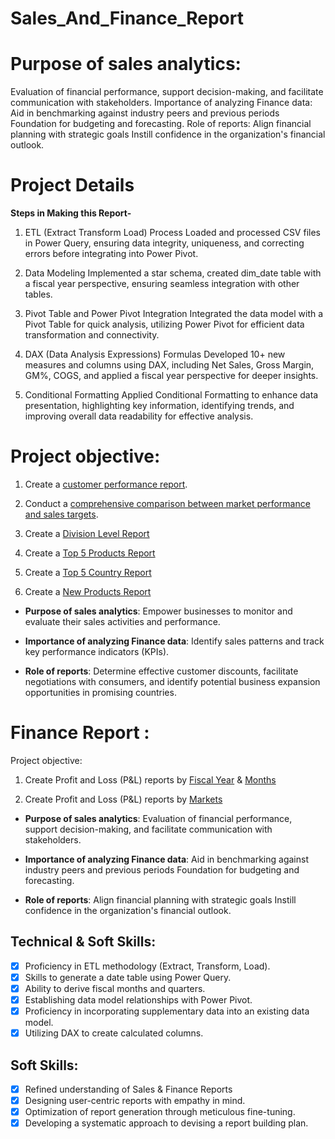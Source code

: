# Sales_And_Finance_Report

# Purpose of sales analytics:

Evaluation of financial performance, support decision-making, and facilitate communication with stakeholders. Importance of analyzing Finance data: Aid in benchmarking against industry peers and previous periods Foundation for budgeting and forecasting. Role of reports: Align financial planning with strategic goals Instill confidence in the organization's financial outlook.

# Project Details

**Steps in Making this Report-**

1. ETL (Extract Transform Load) Process
Loaded and processed CSV files in Power Query, ensuring data integrity, uniqueness, and correcting errors before integrating into Power Pivot.

2. Data Modeling
Implemented a star schema, created dim_date table with a fiscal year perspective, ensuring seamless integration with other tables.

3. Pivot Table and Power Pivot Integration
Integrated the data model with a Pivot Table for quick analysis, utilizing Power Pivot for efficient data transformation and connectivity.

4. DAX (Data Analysis Expressions) Formulas
Developed 10+ new measures and columns using DAX, including Net Sales, Gross Margin, GM%, COGS, and applied a fiscal year perspective for deeper insights.

5. Conditional Formatting
Applied Conditional Formatting to enhance data presentation, highlighting key information, identifying trends, and improving overall data readability for effective analysis.

# Project objective:

1. Create a [customer performance report](https://github.com/iamrishabh01/Sales_And_Finance_Report/blob/main/Customer%20Performance%20Report.pdf).


2. Conduct a [comprehensive comparison between market performance and sales targets](https://github.com/iamrishabh01/Sales_And_Finance_Report/blob/main/Market%20Performance%20Vs%20Target.pdf).

3. Create a [Division Level Report](https://github.com/iamrishabh01/Sales_And_Finance_Report/blob/main/Dvision%20Level%20Report.pdf)

4. Create a [Top 5 Products Report](https://github.com/iamrishabh01/Sales_And_Finance_Report/blob/main/Top%205%20Products.pdf)

5. Create a [Top 5 Country Report](https://github.com/iamrishabh01/Sales_And_Finance_Report/blob/main/Top%205%20Country.pdf)

6. Create a [New Products Report](https://github.com/iamrishabh01/Sales_And_Finance_Report/blob/main/New%20Products.pdf)

- **Purpose of sales analytics**: Empower businesses to monitor and evaluate their sales activities and performance.

- **Importance of analyzing Finance data**: Identify sales patterns and track key performance indicators (KPIs).

- **Role of reports**: Determine effective customer discounts, facilitate negotiations with consumers, and identify potential business expansion opportunities in promising countries.

# Finance Report :

Project objective:

1. Create Profit and Loss (P&L) reports by [Fiscal Year](https://github.com/iamrishabh01/Sales_And_Finance_Report/blob/main/P%20%26%20L%20Year.pdf) & [Months](https://github.com/iamrishabh01/Sales_And_Finance_Report/blob/main/P%20%26%20L%20Months.pdf)

2. Create Profit and Loss (P&L) reports by [Markets](https://github.com/iamrishabh01/Sales_And_Finance_Report/blob/main/P%20%26%20L%20Market.pdf)

- **Purpose of sales analytics**: Evaluation of financial performance, support decision-making, and facilitate communication with stakeholders.

- **Importance of analyzing Finance data**: Aid in benchmarking against industry peers and previous periods Foundation for budgeting and forecasting.

- **Role of reports**: Align financial planning with strategic goals Instill confidence in the organization's financial outlook.

## Technical & Soft Skills:
- [x]	Proficiency in ETL methodology (Extract, Transform, Load).
- [x]	Skills to generate a date table using Power Query.
- [x]	Ability to derive fiscal months and quarters.
- [x]	Establishing data model relationships with Power Pivot.
- [x]	Proficiency in incorporating supplementary data into an existing data model.
- [x]	Utilizing DAX to create calculated columns. 

## Soft Skills:
- [x]	Refined understanding of Sales & Finance Reports
- [x]	Designing user-centric reports with empathy in mind.
- [x]	Optimization of report generation through meticulous fine-tuning.
- [x]	Developing a systematic approach to devising a report building plan.
